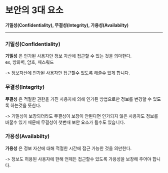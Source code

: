 # 보안의 3대 요소
**기밀성(Confidentiality), 무결성(Integrity), 가용성(Availabilty)**

------------------

### 기밀성(Confidentiality)

  **기밀성** 은 인가된 사용자만 정보 자산에 접근할 수 있는 것을 의마한다.<br>
  ex, 방화벽, 암호, 패스워드

  -> 정보자산에 인가된 사용자만 접근할수 있도록 해줄수 있게 합니다.


### 무결성(Integrity)

  **무결성** 은 적절한 권한을 가진 사용자에 의해 인가된 방법으로만 정보를 변경할 수 있도록 하는것을 뜻한다.

  -> 기밀성이 보장되더라도 무결성이 보장이 안된다면 인가되지 않은 사용자도 정보를 바꿀수 있기 때문에 무결성이 첫번때 보안 요소가 될수도 있습니다.


### 가용성(Availabilty)

  **가용성** 은 정보 자산에 대해 적절한 시간에 접근 가능한 것을 의만한다.

  -> 정보도 허용된 사용자에 한해 언제든 접근할수 있도록 가용성을 보장해 주어야 합니다.
